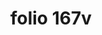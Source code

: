 ---
layout: edition
title: folio 167v
manuscript: Florence, Biblioteca Marucelliana, Carte Rajna XIX.15
sigla: R
iip: r167v.tif
milestone: 334
---